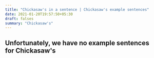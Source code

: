 ```yaml
---
title: "Chickasaw's in a sentence | Chickasaw's example sentences"
date: 2021-01-20T19:57:50+05:30
draft: falses
summary: "Chickasaw's"
---
```

## Unfortunately, we have no example sentences for Chickasaw's                 
